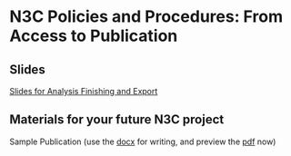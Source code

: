 N3C Policies and Procedures: From Access to Publication
============

## Slides

[Slides for Analysis Finishing and Export](session_6-analysis_finish_export.pdf)


## Materials for your future N3C project

Sample Publication (use the [docx](n3c-sample-publication.docx) for writing, and preview the [pdf](n3c-sample-publication.pdf) now)
